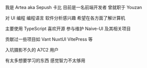 <div class="inline-block text-left">

我是 Artea aka Sepush 卡比 目前是一名前端开发者 曾就职于 Youzan

对 UI 编程 编程语言 软件分析感兴趣 希望在各方面了解计算机

主要使用 TypeScript 喜欢开源 参与维护 Naive-UI 及其相关项目

贡献过一些项目如 Vant NuxtUI VitePress 等

入坑摄影不久的 A7C2 用户

有太多想要学习的东西 感觉智力不太够用

</div>